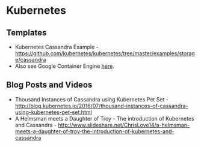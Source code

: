 # Kubernetes

## Templates
* Kubernetes Cassandra Example - https://github.com/kubernetes/kubernetes/tree/master/examples/storage/cassandra
* Also see Google Container Engine [here](Google%20Cloud%20Platform.md).

## Blog Posts and Videos
* Thousand Instances of Cassandra using Kubernetes Pet Set - http://blog.kubernetes.io/2016/07/thousand-instances-of-cassandra-using-kubernetes-pet-set.html
* A Helmsman meets a Daughter of Troy - The introduction of Kubernetes and Cassandra - http://www.slideshare.net/ChrisLove14/a-helmsman-meets-a-daughter-of-troy-the-introduction-of-kubernetes-and-cassandra
